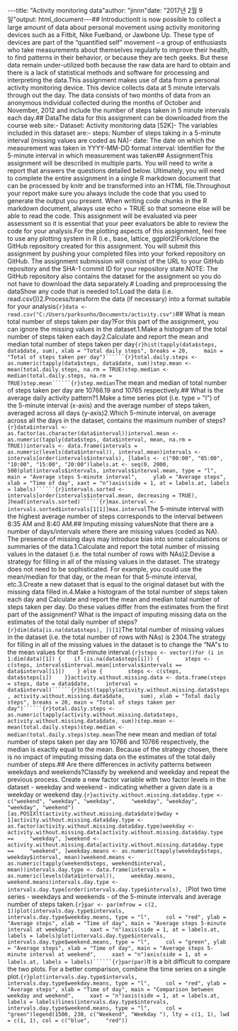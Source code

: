 ---title: "Activity monitoring data"author: "jinnn"date: "2017년 2월 9일"output: html_document---## IntroductionIt is now possible to collect a large amount of data about personal movement using activity monitoring devices such as a Fitbit, Nike Fuelband, or Jawbone Up. These type of devices are part of the “quantified self” movement – a group of enthusiasts who take measurements about themselves regularly to improve their health, to find patterns in their behavior, or because they are tech geeks. But these data remain under-utilized both because the raw data are hard to obtain and there is a lack of statistical methods and software for processing and interpreting the data.This assignment makes use of data from a personal activity monitoring device. This device collects data at 5 minute intervals through out the day. The data consists of two months of data from an anonymous individual collected during the months of October and November, 2012 and include the number of steps taken in 5 minute intervals each day.## DataThe data for this assignment can be downloaded from the course web site:- Dataset: Activity monitoring data [52K]- The variables included in this dataset are:- steps: Number of steps taking in a 5-minute interval (missing values are coded as NA)- date: The date on which the measurement was taken in YYYY-MM-DD format interval: Identifier for the 5-minute interval in which measurement was taken## AssignmentThis assignment will be described in multiple parts. You will need to write a report that answers the questions detailed below. Ultimately, you will need to complete the entire assignment in a single R markdown document that can be processed by knitr and be transformed into an HTML file.Throughout your report make sure you always include the code that you used to generate the output you present. When writing code chunks in the R markdown document, always use echo = TRUE so that someone else will be able to read the code. This assignment will be evaluated via peer assessment so it is essential that your peer evaluators be able to review the code for your analysis.For the plotting aspects of this assignment, feel free to use any plotting system in R (i.e., base, lattice, ggplot2)Fork/clone the GitHub repository created for this assignment. You will submit this assignment by pushing your completed files into your forked repository on GitHub. The assignment submission will consist of the URL to your GitHub repository and the SHA-1 commit ID for your repository state.NOTE: The GitHub repository also contains the dataset for the assignment so you do not have to download the data separately.# Loading and preprocessing the dataShow any code that is needed to1.Load the data (i.e. read.csv())2.Process/transform the data (if necessary) into a format suitable for your analysis```{r}data <- read.csv("C:/Users/parksunho/Documents/activity.csv")```## What is mean total number of steps taken per day?For this part of the assignment, you can ignore the missing values in the dataset.1.Make a histogram of the total number of steps taken each day2.Calculate and report the mean and median total number of steps taken per day```{r}hist(tapply(data$steps, data$date, sum), xlab = "Total daily steps", breaks = 20,     main = "Total of steps taken per day")``````{r}total.daily.steps <- as.numeric(tapply(data$steps, data$date, sum))step.mean <- mean(total.daily.steps, na.rm = TRUE)step.median <- median(total.daily.steps, na.rm = TRUE)step.mean``````{r}step.median```The mean and median of total number of steps taken per day are 10766.19 and 10765 respectively.## What is the average daily activity pattern?1.Make a time series plot (i.e. type = "l") of the 5-minute interval (x-axis) and the average number of steps taken, averaged across all days (y-axis)2.Which 5-minute interval, on average across all the days in the dataset, contains the maximum number of steps?```{r}data$interval <- as.factor(as.character(data$interval))interval.mean <- as.numeric(tapply(data$steps, data$interval, mean, na.rm = TRUE))intervals <- data.frame(intervals = as.numeric(levels(data$interval)), interval.mean)intervals <- intervals[order(intervals$intervals), ]labels <- c("00:00", "05:00", "10:00", "15:00", "20:00")labels.at <- seq(0, 2000, 500)plot(intervals$intervals, intervals$interval.mean, type = "l", main = "Average steps 5-minute interval",     ylab = "Average steps", xlab = "Time of day", xaxt = "n")axis(side = 1, at = labels.at, labels = labels)``````{r}intervals.sorted <- intervals[order(intervals$interval.mean, decreasing = TRUE),     ]head(intervals.sorted)``````{r}max.interval <- intervals.sorted$intervals[1[1]]max.interval```The 5-minute interval with the highest average number of steps corresponds to the interval between 8:35 AM and 8:40 AM.## Imputing missing valuesNote that there are a number of days/intervals where there are missing values (coded as NA). The presence of missing days may introduce bias into some calculations or summaries of the data.1.Calculate and report the total number of missing values in the dataset (i.e. the total number of rows with NAs)2.Devise a strategy for filling in all of the missing values in the dataset. The strategy does not need to be sophisticated. For example, you could use the mean/median for that day, or the mean for that 5-minute interval, etc.3.Create a new dataset that is equal to the original dataset but with the missing data filled in.4.Make a histogram of the total number of steps taken each day and Calculate and report the mean and median total number of steps taken per day. Do these values differ from the estimates from the first part of the assignment? What is the impact of imputing missing data on the estimates of the total daily number of steps?```{r}dim(data[is.na(data$steps), ])[1]```The total number of missing values in the dataset (i.e. the total number of rows with NAs) is 2304.The strategy for filling in all of the missing values in the dataset is to change the “NA"s to the mean values for that 5-minute interval.```{r}steps <- vector()for (i in 1:dim(data)[1]) {    if (is.na(data$steps[i])) {        steps <- c(steps, intervals$interval.mean[intervals$intervals == data$interval[i]])    } else {        steps <- c(steps, data$steps[i])    }}activity.without.missing.data <- data.frame(steps = steps, date = data$date,     interval = data$interval)``````{r}hist(tapply(activity.without.missing.data$steps, activity.without.missing.data$date,     sum), xlab = "Total daily steps", breaks = 20, main = "Total of steps taken per day")``````{r}total.daily.steps <- as.numeric(tapply(activity.without.missing.data$steps,     activity.without.missing.data$date, sum))step.mean <- mean(total.daily.steps)step.median <- median(total.daily.steps)step.mean```The new mean and median of total number of steps taken per day are 10766 and 10766 respectively, the median is exactly equal to the mean. Because of the strategy chosen, there is no impact of imputing missing data on the estimates of the total daily number of steps.## Are there differences in activity patterns between weekdays and weekends?Classify by weekend and weekday and repeat the previous process. Create a new factor variable with two factor levels in the dataset - weekday and weekend - indicating whether a given date is a weekday or weekend day.```{r}activity.without.missing.data$day.type <- c("weekend", "weekday", "weekday",     "weekday", "weekday", "weekday", "weekend")[as.POSIXlt(activity.without.missing.data$date)$wday +     1]activity.without.missing.data$day.type <- as.factor(activity.without.missing.data$day.type)weekday <- activity.without.missing.data[activity.without.missing.data$day.type ==     "weekday", ]weekend <- activity.without.missing.data[activity.without.missing.data$day.type ==     "weekend", ]weekday.means <- as.numeric(tapply(weekday$steps, weekday$interval, mean))weekend.means <- as.numeric(tapply(weekend$steps, weekend$interval, mean))intervals.day.type <- data.frame(intervals = as.numeric(levels(data$interval)),     weekday.means, weekend.means)intervals.day.type <- intervals.day.type[order(intervals.day.type$intervals), ]```Plot two time series - weekdays and weekends - of the 5-minute intervals and average number of steps taken.```{r}par <- par(mfrow = c(2, 1))plot(intervals.day.type$intervals, intervals.day.type$weekday.means, type = "l",     col = "red", ylab = "Average steps", xlab = "Time of day", main = "Average steps 5-minute interval at weekday",     xaxt = "n")axis(side = 1, at = labels.at, labels = labels)plot(intervals.day.type$intervals, intervals.day.type$weekend.means, type = "l",     col = "green", ylab = "Average steps", xlab = "Time of day", main = "Average steps 5-minute interval at weekend",     xaxt = "n")axis(side = 1, at = labels.at, labels = labels)``````{r}par(par)```It is a bit difficult to compare the two plots. For a better comparison, combine the time series on a single plot.```{r}plot(intervals.day.type$intervals, intervals.day.type$weekday.means, type = "l",     col = "red", ylab = "Average steps", xlab = "Time of day", main = "Comparison between weekday and weekend",     xaxt = "n")axis(side = 1, at = labels.at, labels = labels)lines(intervals.day.type$intervals, intervals.day.type$weekend.means, type = "l",     col = "green")legend(1500, 230, c("Weekend", "Weekday "), lty = c(1, 1), lwd = c(1, 1), col = c("blue",     "red"))```

